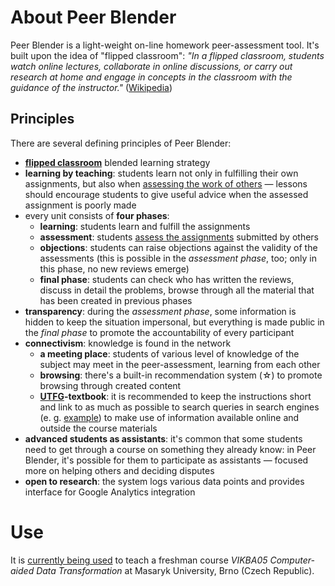 # About Peer Blender

Peer Blender is a light-weight on-line homework peer-assessment tool. It's built upon the idea of "flipped classroom": *"In a flipped classroom, students watch online lectures, collaborate in online discussions, or carry out research at home and engage in concepts in the classroom with the guidance of the instructor."* ([Wikipedia][flipped-classroom])

## Principles

There are several defining principles of Peer Blender:

- [**flipped classroom**][flipped-classroom] blended learning strategy
- **learning by teaching**: students learn not only in fulfilling their own assignments, but also when [assessing the work of others](assessment.md) — lessons should encourage students to give useful advice when the assessed assignment is poorly made
- every unit consists of **four phases**: <a id="phases"></a>
	- **learning**: students learn and fulfill the assignments
    - **assessment**: students [assess the assignments](assessment.md) submitted by others
    - **objections**: students can raise objections against the validity of the assessments (this is possible in the *assessment phase*, too; only in this phase, no new reviews emerge)
    - **final phase**: students can check who has written the reviews, discuss in detail the problems, browse through all the material that has been created in previous phases
- **transparency**: during the *assessment phase*, some information is hidden to keep the situation impersonal, but everything is made public in the *final phase* to promote the accountability of every participant
- **connectivism**: knowledge is found in the network
    - **a meeting place**: students of various level of knowledge of the subject may meet in the peer-assessment, learning from each other
    - **browsing**: there's a built-in recommendation system (☆) to promote browsing through created content
    - **[UTFG](http://cs.urbandictionary.com/define.php?term=utfg)-textbook**: it is recommended to keep the instructions short and link to as much as possible to search queries in search engines (e. g. [example](http://google.com/search?q=example)) to make use of information available online and outside the course materials
- **advanced students as assistants**: it's common that some students need to get through a course on something they already know: in Peer Blender, it's possible for them to participate as assistants — focused more on helping others and deciding disputes
- **open to research**: the system logs various data points and provides interface for Google Analytics integration

# Use

It is [currently being used](case-study/vikba05.md) to teach a freshman course *VIKBA05 Computer-aided Data Transformation* at Masaryk University, Brno (Czech Republic).

[flipped-classroom]: https://en.wikipedia.org/wiki/Flipped_classroom
